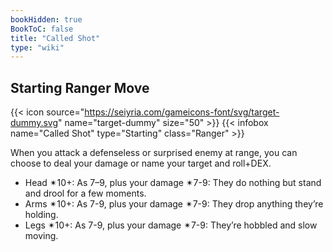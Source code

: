 ```yaml
---
bookHidden: true
BookToC: false
title: "Called Shot"
type: "wiki"
---
```

## Starting Ranger Move
{{< icon source="https://seiyria.com/gameicons-font/svg/target-dummy.svg" name="target-dummy" size="50" >}}
{{< infobox name="Called Shot" type="Starting" class="Ranger" >}}

When you attack a defenseless or surprised enemy at range, you can choose to deal your damage or name your target and roll+DEX.
* Head ✴10+: As 7–9, plus your damage ✴7-9: They do nothing but stand and drool for a few moments.
* Arms ✴10+: As 7-9, plus your damage ✴7-9: They drop anything they’re holding.
* Legs ✴10+: As 7-9, plus your damage ✴7-9: They’re hobbled and slow moving.
